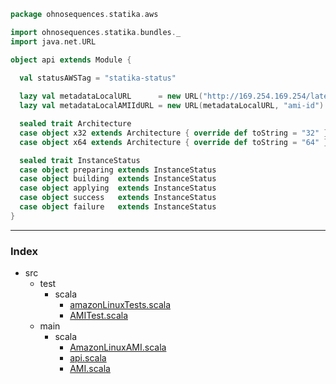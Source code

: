 
```scala
package ohnosequences.statika.aws

import ohnosequences.statika.bundles._
import java.net.URL

object api extends Module {
  
  val statusAWSTag = "statika-status"

  lazy val metadataLocalURL      = new URL("http://169.254.169.254/latest/meta-data")
  lazy val metadataLocalAMIIdURL = new URL(metadataLocalURL, "ami-id")

  sealed trait Architecture
  case object x32 extends Architecture { override def toString = "32" }
  case object x64 extends Architecture { override def toString = "64" }

  sealed trait InstanceStatus
  case object preparing extends InstanceStatus
  case object building  extends InstanceStatus
  case object applying  extends InstanceStatus
  case object success   extends InstanceStatus
  case object failure   extends InstanceStatus
}
```


------

### Index

+ src
  + test
    + scala
      + [amazonLinuxTests.scala][test/scala/amazonLinuxTests.scala]
      + [AMITest.scala][test/scala/AMITest.scala]
  + main
    + scala
      + [AmazonLinuxAMI.scala][main/scala/AmazonLinuxAMI.scala]
      + [api.scala][main/scala/api.scala]
      + [AMI.scala][main/scala/AMI.scala]

[test/scala/amazonLinuxTests.scala]: ../../test/scala/amazonLinuxTests.scala.md
[test/scala/AMITest.scala]: ../../test/scala/AMITest.scala.md
[main/scala/AmazonLinuxAMI.scala]: AmazonLinuxAMI.scala.md
[main/scala/api.scala]: api.scala.md
[main/scala/AMI.scala]: AMI.scala.md